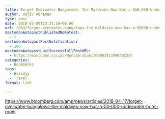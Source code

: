 ```yaml
---
title: Forget Overwater Bungalows. The Maldives Now Has a $50,000 Underwater Hotel Room
author: Rajiv Abraham
type: post
date: 2018-05-09T23:21:50+00:00
url: /653/forget-overwater-bungalows-the-maldives-now-has-a-50000-underwater-hotel-room/
mastodonAutopostPublishedNoRetoot:
  - 1
mastodonAutopostPostNotification:
  - 200
mastodonAutopostLastSuccessfullPostURL:
  - https://mastodon.social/@unoabraham/100001913998392307
categories:
  - Bookmarks
tags:
  - Holiday
  - Travel
format: link

---
```

<https://www.bloomberg.com/amp/news/articles/2018-04-17/forget-overwater-bungalows-the-maldives-now-has-a-50-000-underwater-hotel-room>